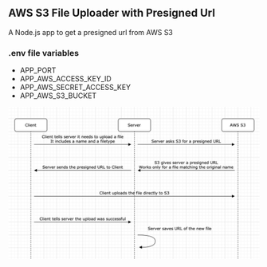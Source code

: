 ## AWS S3 File Uploader with Presigned Url

A Node.js app to get a presigned url from AWS S3

### .env file variables
- APP_PORT
- APP_AWS_ACCESS_KEY_ID
- APP_AWS_SECRET_ACCESS_KEY
- APP_AWS_S3_BUCKET

![App Screenshot](/docs/img/app-screenshot.png?raw=true "App Screenshot")